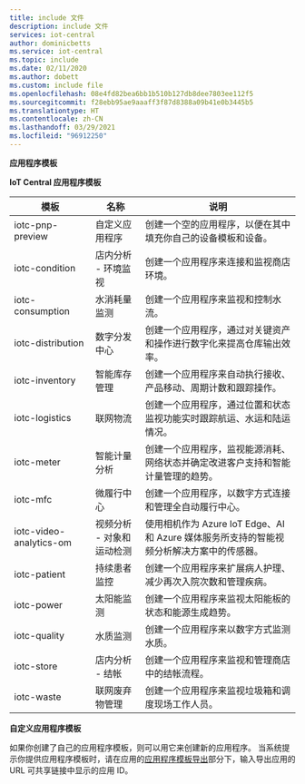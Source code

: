 ```yaml
---
title: include 文件
description: include 文件
services: iot-central
author: dominicbetts
ms.service: iot-central
ms.topic: include
ms.date: 02/11/2020
ms.author: dobett
ms.custom: include file
ms.openlocfilehash: 08e4fd82bea6bb1b510b127db8dee7803ee112f5
ms.sourcegitcommit: f28ebb95ae9aaaff3f87d8388a09b41e0b3445b5
ms.translationtype: HT
ms.contentlocale: zh-CN
ms.lasthandoff: 03/29/2021
ms.locfileid: "96912250"
---
```

**应用程序模板**

**IoT Central 应用程序模板**

| 模板                 | 名称        | 说明 |
| ------------------------ | ----------- | ----------- |
| iotc-pnp-preview         | 自定义应用程序 | 创建一个空的应用程序，以便在其中填充你自己的设备模板和设备。 |
| iotc-condition           | 店内分析 - 环境监视 | 创建一个应用程序来连接和监视商店环境。 |
| iotc-consumption         | 水消耗量监测 | 创建一个应用程序来监视和控制水流。 |
| iotc-distribution        | 数字分发中心 | 创建一个应用程序，通过对关键资产和操作进行数字化来提高仓库输出效率。 |
| iotc-inventory           | 智能库存管理 | 创建一个应用程序来自动执行接收、产品移动、周期计数和跟踪操作。 |
| iotc-logistics           | 联网物流 | 创建一个应用程序，通过位置和状态监视功能实时跟踪航运、水运和陆运情况。 |
| iotc-meter               | 智能计量分析 | 创建一个应用程序，监视能源消耗、网络状态并确定改进客户支持和智能计量管理的趋势。  |
| iotc-mfc                 | 微履行中心 | 创建一个应用程序，以数字方式连接和管理全自动履行中心。 |
| iotc-video-analytics-om  | 视频分析 - 对象和运动检测 | 使用相机作为 Azure IoT Edge、AI 和 Azure 媒体服务所支持的智能视频分析解决方案中的传感器。 |
| iotc-patient             | 持续患者监控 | 创建一个应用程序来扩展病人护理、减少再次入院次数和管理疾病。 |
| iotc-power               | 太阳能监测 | 创建一个应用程序来监视太阳能板的状态和能源生成趋势。 |
| iotc-quality             | 水质监测 | 创建一个应用程序来以数字方式监测水质。 |
| iotc-store               | 店内分析 - 结帐 | 创建一个应用程序来监视和管理商店中的结帐流程。 |
| iotc-waste               | 联网废弃物管理 | 创建一个应用程序来监视垃圾箱和调度现场工作人员。 |

**自定义应用程序模板**

如果你创建了自己的应用程序模板，则可以用它来创建新的应用程序。 当系统提示你提供应用程序模板时，请在应用的[应用程序模板导出](../articles/iot-central/core/howto-use-app-templates.md#create-an-application-template)部分下，输入导出应用的 URL 可共享链接中显示的应用 ID。 
